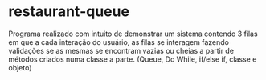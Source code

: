 # restaurant-queue
Programa realizado com intuito de demonstrar um sistema contendo 3 filas em que a cada interação do usuário, as filas se interagem fazendo validações se as mesmas se encontram vazias ou cheias a partir de métodos criados numa classe a parte. (Queue, Do While, if/else if, classe e objeto)
